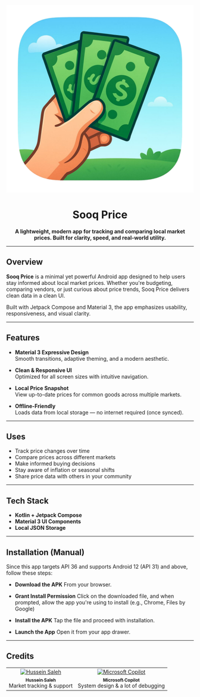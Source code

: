 <div align="center">
  <img src="app/sooq_price.png" width="600" />
</div>

<h1 align="center">Sooq Price</h1>

<p align="center">
  <b>A lightweight, modern app for tracking and comparing local market prices. Built for clarity, speed, and real-world utility.</b>
</p>

---

## Overview

**Sooq Price** is a minimal yet powerful Android app designed to help users stay informed about local market prices. Whether you're budgeting, comparing vendors, or just curious about price trends, Sooq Price delivers clean data in a clean UI.

Built with Jetpack Compose and Material 3, the app emphasizes usability, responsiveness, and visual clarity.

---

## Features

- **Material 3 Expressive Design**  
  Smooth transitions, adaptive theming, and a modern aesthetic.

- **Clean & Responsive UI**  
  Optimized for all screen sizes with intuitive navigation.

- **Local Price Snapshot**  
  View up-to-date prices for common goods across multiple markets.

- **Offline-Friendly**  
  Loads data from local storage — no internet required (once synced).

---

## Uses

- Track price changes over time
- Compare prices across different markets
- Make informed buying decisions
- Stay aware of inflation or seasonal shifts
- Share price data with others in your community

---

## Tech Stack

- **Kotlin + Jetpack Compose**
- **Material 3 UI Components**
- **Local JSON Storage**

---

## Installation (Manual)

Since this app targets API 36 and supports Android 12 (API 31) and above, follow these steps:

- **Download the APK**
   From your browser.

- **Grant Install Permission**
   Click on the downloaded file, and when prompted, allow the app you're using to install (e.g., Chrome, Files by Google)

- **Install the APK**
   Tap the file and proceed with installation.

- **Launch the App**
   Open it from your app drawer.

---

## Credits

<table>
  <tr>
    <td align="center">
      <a href="https://github.com/hussein1000">
        <img src="https://github.com/hussein1000.png" width="80" height="80" alt="Hussein Saleh"/><br />
        <sub><b>Hussein Saleh</b></sub>
      </a>
      <br />Market tracking & support
    </td>
    <td align="center">
      <a href="https://copilot.microsoft.com">
        <img src="https://copilot.microsoft.com/favicon.ico" width="80" height="80" alt="Microsoft Copilot"/><br />
        <sub><b>Microsoft Copilot</b></sub>
      </a>
      <br />System design & a lot of debugging
    </td>
  </tr>
</table>